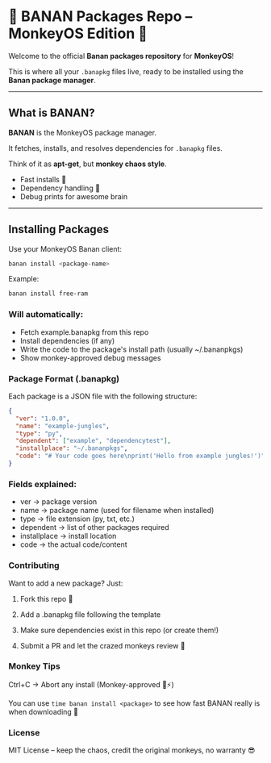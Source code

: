 # 🍌 BANAN Packages Repo – MonkeyOS Edition 🐒

Welcome to the official **Banan packages repository** for **MonkeyOS**!  

This is where all your `.banapkg` files live, ready to be installed using the **Banan package manager**.

---

## What is BANAN?

**BANAN** is the MonkeyOS package manager.  

It fetches, installs, and resolves dependencies for `.banapkg` files. 

Think of it as **apt-get**, but **monkey chaos style**.  

- Fast installs 🍌  
- Dependency handling 🐒  
- Debug prints for awesome brain

---

## Installing Packages

Use your MonkeyOS Banan client:

```bash
banan install <package-name>
```
Example:
```bash
banan install free-ram
```
### Will automatically:

- Fetch example.banapkg from this repo
- Install dependencies (if any)
- Write the code to the package's install path (usually ~/.bananpkgs)
- Show monkey-approved debug messages

### Package Format (.banapkg)

Each package is a JSON file with the following structure:
```json
{
  "ver": "1.0.0",
  "name": "example-jungles",
  "type": "py",
  "dependent": ["example", "dependencytest"],
  "installplace": "~/.bananpkgs",
  "code": "# Your code goes here\nprint('Hello from example jungles!')"
}
```

### Fields explained:

- ver → package version
- name → package name (used for filename when installed)
- type → file extension (py, txt, etc.)
- dependent → list of other packages required
- installplace → install location
- code → the actual code/content

### Contributing

Want to add a new package? Just:

1. Fork this repo 🍌
  
2. Add a .banapkg file following the template
   
3. Make sure dependencies exist in this repo (or create them!)
   
4. Submit a PR and let the crazed monkeys review 🐒

### Monkey Tips

Ctrl+C → Abort any install (Monkey-approved 🐒⚡️)

You can use `time banan install <package>` to see how fast BANAN really is when downloading 🚀

### License

MIT License – keep the chaos, credit the original monkeys, no warranty 😎
